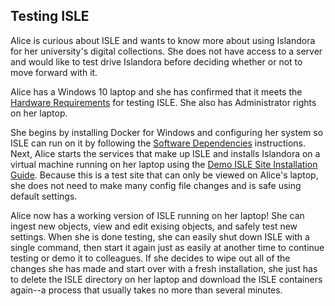 ## Testing ISLE

Alice is curious about ISLE and wants to know more about using Islandora for her university's digital collections.  She does not have access to a server and would like to test drive Islandora before deciding whether or not to move forward with it.

Alice has a Windows 10 laptop and she has confirmed that it meets the [Hardware Requirements](../01_installation_host_server/hardware-requirements.md) for testing ISLE.  She also has Administrator rights on her laptop.

She begins by installing Docker for Windows and configuring her system so ISLE can run on it by following the [Software Dependencies](../01_installation_host_server/software-dependencies.md) instructions.  Next, Alice starts the services that make up ISLE and installs Islandora on a virtual machine running on her laptop using the [Demo ISLE Site Installation Guide](demo_installation.md).  Because this is a test site that can only be viewed on Alice's laptop, she does not need to make many config file changes and is safe using default settings.

Alice now has a working version of ISLE running on her laptop!  She can ingest new objects, view and edit exising objects, and safely test new settings.  When she is done testing, she can easily shut down ISLE with a single command, then start it again just as easily at another time to continue testing or demo it to colleagues.  If she decides to wipe out all of the changes she has made and start over with a fresh installation, she just has to delete the ISLE directory on her laptop and download the ISLE containers again--a process that usually takes no more than several minutes.
